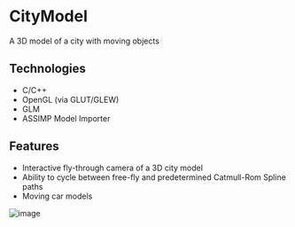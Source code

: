# CityModel
A 3D model of a city with moving objects

## Technologies
- C/C++
- OpenGL (via GLUT/GLEW)
- GLM
- ASSIMP Model Importer

## Features
- Interactive fly-through camera of a 3D city model
- Ability to cycle between free-fly and predetermined Catmull-Rom Spline paths
- Moving car models

![image](https://github.com/CybrNight/CityModel/assets/14323993/7005daae-4c88-446a-8273-98ede3dc9350)
